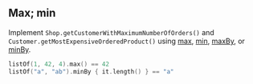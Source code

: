 ## Max; min

Implement `Shop.getCustomerWithMaximumNumberOfOrders()` and `Customer.getMostExpensiveOrderedProduct()` using
[max](http://kotlinlang.org/api/latest/jvm/stdlib/kotlin/max.html),
[min](http://kotlinlang.org/api/latest/jvm/stdlib/kotlin/min.html),
[maxBy](http://kotlinlang.org/api/latest/jvm/stdlib/kotlin/max.html), or
[minBy](http://kotlinlang.org/api/latest/jvm/stdlib/kotlin/min-by.html).

```kotlin
listOf(1, 42, 4).max() == 42
listOf("a", "ab").minBy { it.length() } == "a"
```
